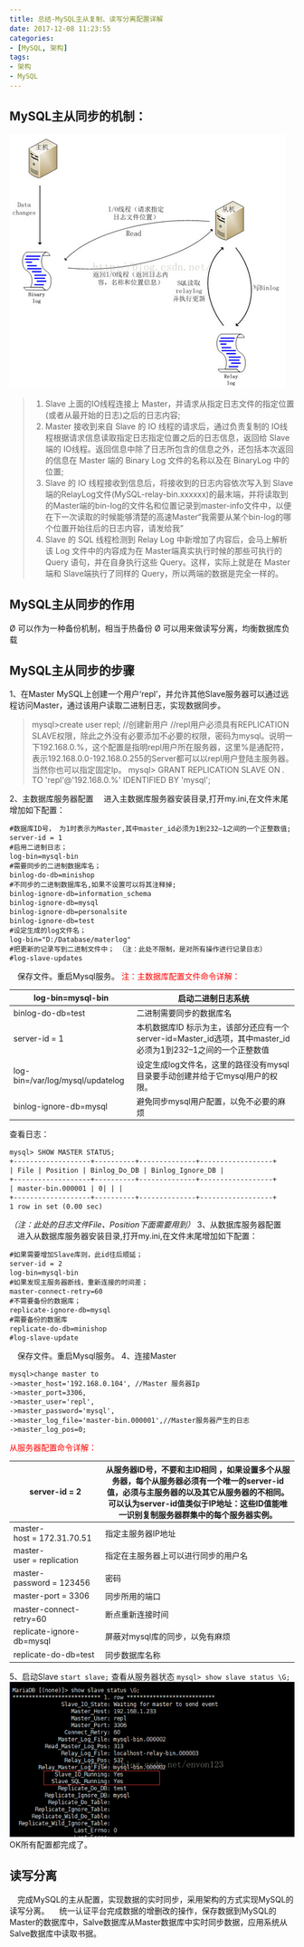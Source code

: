 ```yaml
---
title: 总结-MySQL主从复制、读写分离配置详解
date: 2017-12-08 11:23:55
categories:
- [MySQL, 架构]
tags:
- 架构
- MySQL
---
```

## MySQL主从同步的机制：
![](/uploads/2017/12/mysql_master_slave_01.jpg)
<!--more-->
> 1. Slave 上面的IO线程连接上 Master，并请求从指定日志文件的指定位置(或者从最开始的日志)之后的日志内容;
> 2. Master 接收到来自 Slave 的 IO 线程的请求后，通过负责复制的 IO线程根据请求信息读取指定日志指定位置之后的日志信息，返回给 Slave 端的 IO线程。返回信息中除了日志所包含的信息之外，还包括本次返回的信息在 Master 端的 Binary Log 文件的名称以及在 BinaryLog 中的位置;
> 3. Slave 的 IO 线程接收到信息后，将接收到的日志内容依次写入到 Slave 端的RelayLog文件(MySQL-relay-bin.xxxxxx)的最末端，并将读取到的Master端的bin-log的文件名和位置记录到master-info文件中，以便在下一次读取的时候能够清楚的高速Master“我需要从某个bin-log的哪个位置开始往后的日志内容，请发给我”
> 4. Slave 的 SQL 线程检测到 Relay Log 中新增加了内容后，会马上解析该 Log 文件中的内容成为在 Master端真实执行时候的那些可执行的 Query 语句，并在自身执行这些 Query。这样，实际上就是在 Master 端和 Slave端执行了同样的 Query，所以两端的数据是完全一样的。

## MySQL主从同步的作用
Ø  可以作为一种备份机制，相当于热备份
Ø  可以用来做读写分离，均衡数据库负载

## MySQL主从同步的步骤
1、在Master MySQL上创建一个用户‘repl’，并允许其他Slave服务器可以通过远程访问Master，通过该用户读取二进制日志，实现数据同步。
> mysql>create user repl; //创建新用户
> //repl用户必须具有REPLICATION SLAVE权限，除此之外没有必要添加不必要的权限，密码为mysql。说明一下192.168.0.%，这个配置是指明repl用户所在服务器，这里%是通配符，表示192.168.0.0-192.168.0.255的Server都可以以repl用户登陆主服务器。当然你也可以指定固定Ip。
> mysql> GRANT REPLICATION SLAVE ON *.* TO 'repl'@'192.168.0.%' IDENTIFIED BY 'mysql';

2、主数据库服务器配置
　进入主数据库服务器安装目录,打开my.ini,在文件末尾增加如下配置：
```
#数据库ID号， 为1时表示为Master,其中master_id必须为1到232–1之间的一个正整数值;   
server-id = 1  
#启用二进制日志；  
log-bin=mysql-bin  
#需要同步的二进制数据库名；  
binlog-do-db=minishop  
#不同步的二进制数据库名,如果不设置可以将其注释掉;  
binlog-ignore-db=information_schema  
binlog-ignore-db=mysql  
binlog-ignore-db=personalsite  
binlog-ignore-db=test  
#设定生成的log文件名；  
log-bin="D:/Database/materlog"  
#把更新的记录写到二进制文件中； （注：此处不限制，是对所有操作进行记录日志）
#log-slave-updates  
```
　保存文件。重启Mysql服务。
<font color="red">注：主数据库配置文件命令详解：</font>

log-bin=mysql-bin | 启动二进制日志系统
------------------|--------------------------
binlog-do-db=test | 二进制需要同步的数据库名
server-id = 1     | 本机数据库ID 标示为主，该部分还应有一个server-id=Master_id选项，其中master_id必须为1到232–1之间的一个正整数值
log-bin=/var/log/mysql/updatelog | 设定生成log文件名，这里的路径没有mysql目录要手动创建并给于它mysql用户的权限。
binlog-ignore-db=mysql | 避免同步mysql用户配置，以免不必要的麻烦

查看日志：
```
mysql> SHOW MASTER STATUS;
+-------------------+----------+--------------+------------------+
| File | Position | Binlog_Do_DB | Binlog_Ignore_DB |
+-------------------+----------+--------------+------------------+
| master-bin.000001 | 0| | |
+-------------------+----------+--------------+------------------+
1 row in set (0.00 sec)
```
*（注：此处的日志文件File、Position下面需要用到）*
3、从数据库服务器配置
　进入从数据库服务器安装目录,打开my.ini,在文件末尾增加如下配置：
```
#如果需要增加Slave库则，此id往后顺延；  
server-id = 2    
log-bin=mysql-bin  
#如果发现主服务器断线，重新连接的时间差；  
master-connect-retry=60  
#不需要备份的数据库；   
replicate-ignore-db=mysql  
#需要备份的数据库  
replicate-do-db=minishop  
#log-slave-update  
```
　保存文件。重启Mysql服务。
4、连接Master
```
mysql>change master to 
->master_host='192.168.0.104', //Master 服务器Ip
->master_port=3306,
->master_user='repl',
->master_password='mysql', 
->master_log_file='master-bin.000001',//Master服务器产生的日志
->master_log_pos=0;
```
<font color="red">从服务器配置命令详解：</font>

server-id = 2   |  从服务器ID号，不要和主ID相同 ，如果设置多个从服务器，每个从服务器必须有一个唯一的server-id值，必须与主服务器的以及其它从服务器的不相同。可以认为server-id值类似于IP地址：这些ID值能唯一识别复制服务器群集中的每个服务器实例。
--------------------------|---------------------------------------------
master-host = 172.31.70.51 | 指定主服务器IP地址
master-user = replication | 指定在主服务器上可以进行同步的用户名
master-password = 123456 | 密码
master-port = 3306      | 同步所用的端口
master-connect-retry=60 | 断点重新连接时间
replicate-ignore-db=mysql | 屏蔽对mysql库的同步，以免有麻烦
replicate-do-db=test   | 同步数据库名称
5、启动Slave
`start slave;`
查看从服务器状态
`mysql> show slave status \G;`
![](/uploads/2017/12/mysql_master_slave_02.png)
OK所有配置都完成了。

## 读写分离
　完成MySQL的主从配置，实现数据的实时同步，采用架构的方式实现MySQL的读写分离。
　统一认证平台完成数据的增删改的操作，保存数据到MySQL的Master的数据库中，Salve数据库从Master数据库中实时同步数据，应用系统从Salve数据库中读取书据。